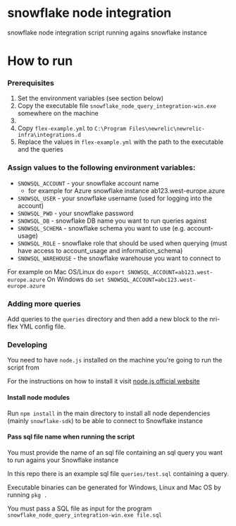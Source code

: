 # snowflake node integration
snowflake node integration script running agains snowflake instance

# How to run

### Prerequisites

1. Set the environment variables (see section below)
2. Copy the executable file `snowflake_node_query_integration-win.exe` somewhere on the machine
3. 
4. Copy `flex-example.yml` to `C:\Program Files\newrelic\newrelic-infra\integrations.d`
5. Replace the values in `flex-example.yml` with the path to the executable and the queries

### Assign values to the following environment variables:

- `SNOWSQL_ACCOUNT` - your snowflake account name
  - for example for Azure snowflake instance ab123.west-europe.azure
- `SNOWSQL_USER` - your snowflake username (used for logging into the account)
- `SNOWSQL_PWD` - your snowflake password
- `SNOWSQL_DB` - snowflake DB name you want to run queries against
- `SNOWSQL_SCHEMA` - snowflake schema you want to use (e.g. account-usage)
- `SNOWSQL_ROLE` - snowflake role that should be used when querying (must have access to account_usage and information_schema)
- `SNOWSQL_WAREHOUSE` - the snowflake warehouse you want to connect to 

For example on Mac OS/Linux do `export SNOWSQL_ACCOUNT=ab123.west-europe.azure`
On Windows do `set SNOWSQL_ACCOUNT=abc123.west-europe.azure`

### Adding more queries

Add queries to the `queries` directory and then add a new block to the nri-flex YML config file.

### Developing

You need to have `node.js` installed on the machine you're going to run the script from

For the instructions on how to install it visit [node.js official website](https://nodejs.org/en/download/)

#### Install node modules

Run `npm install` in the main directory to install all node dependencies (mainly `snowflake-sdk`) to be able to connect to Snowflake instance

#### Pass sql file name when running the script

You must provide the name of an sql file containing an sql query you want to run agains your Snowflake instance

In this repo there is an example sql file `queries/test.sql` containing a query.

Executable binaries can be generated for Windows, Linux and Mac OS by running
`pkg .`

You must pass a SQL file as input for the program
`snowflake_node_query_integration-win.exe file.sql`
